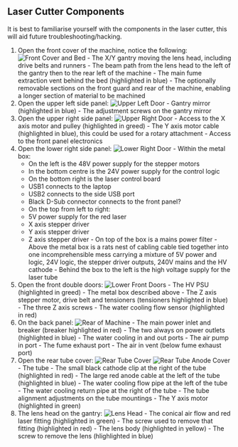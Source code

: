 Laser Cutter Components
-----------------------

It is best to familiarise yourself with the components in the laser cutter, this will aid future troubleshooting/hacking.

  1.  Open the front cover of the machine, notice the following:
![Front Cover and Bed](../images/panels/front_bed.jpg)
    -  The X/Y gantry moving the lens head, including drive belts and runners
    -  The beam path from the lens head to the left of the gantry then to the rear left of the machine
    -  The main fume extraction vent behind the bed (highlighted in blue)
    -  The optionally removable sections on the front guard and rear of the machine, enabling a longer section of material to be machined
  2.  Open the upper left side panel:
![Upper Left Door](../images/panels/upper_left.jpg)
    -  Gantry mirror (highlighted in blue)
    -  The adjustment screws on the gantry mirror
  3.  Open the upper right side panel:
![Upper Right Door](../images/panels/upper_right.jpg)
    -  Access to the X axis motor and pulley (highlighted in greed)
    -  The Y axis motor cable (highlighted in blue), this could be used for a rotary attachment
    -  Access to the front panel electronics
  4.  Open the lower right side panel:
![Lower Right Door](../images/panels/lower_right.jpg)
    -  Within the metal box:
      -  On the left is the 48V power supply for the stepper motors
      -  In the bottom centre is the 24V power supply for the control logic
      -  On the bottom right is the laser control board
        -  USB1 connects to the laptop
        -  USB2 connects to the side USB port
        -  Black D-Sub connector connects to the front panel?
      -  On the top from left to right:
        -  5V power supply for the red laser
        -  X axis stepper driver
        -  Y axis stepper driver
        -  Z axis stepper driver
    -  On top of the box is a mains power filter
    -  Above the metal box is a rats nest of cabling cable tied together into one incomprehensible mess carrying a mixture of 5V power and logic, 24V logic, the stepper driver outputs, 240V mains and the HV cathode
    -  Behind the box to the left is the high voltage supply for the laser tube
  5.  Open the front double doors:
![Lower Front Doors](../images/panels/lower_front.jpg)
    -  The HV PSU (highlighted in greed)
    -  The metal box described above
    -  The Z axis stepper motor, drive belt and tensioners (tensioners highlighted in blue)
    -  The three Z axis screws
    -  The water cooling flow sensor (highlighted in red)
  6.  On the back panel:
![Rear of Machine](../images/panels/lower_rear.jpg)
    -  The main power inlet and breaker (breaker highlighted in red)
    -  The two always on power outlets (highlighted in blue)
    -  The water cooling in and out ports
    -  The air pump in port
    -  The fume exhaust port
    -  The air in vent (below fume exhaust port)
  7.  Open the rear tube cover:
![Rear Tube Cover](../images/panels/rear_tube.jpg)
![Rear Tube Anode Cover](../images/panels/rear_tube_end.jpg)
    -  The tube
    -  The small black cathode clip at the right of the tube (highlighted in red)
    -  The large red anode cable at the left of the tube (highlighted in blue)
    -  The water cooling flow pipe at the left of the tube
    -  The water cooling return pipe at the right of the tube
    -  The tube alignment adjustments on the tube mountings
    -  The Y axis motor (highlighted in green)
  8.  The lens head on the gantry:
![Lens Head](../images/panels/lens_head.jpg)
    -  The conical air flow and red laser fitting (highlighted in green)
    -  The screw used to remove that fitting (highlighted in red)
    -  The lens body (highlighted in yellow)
    -  The screw to remove the lens (hlighlighted in blue)
